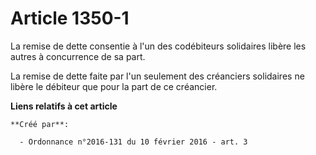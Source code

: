 # Article 1350-1

La remise de dette consentie à l'un des codébiteurs solidaires libère les autres à concurrence de sa part. 

La remise de dette faite par l'un seulement des créanciers solidaires ne libère le débiteur que pour la part de ce créancier.

**Liens relatifs à cet article**

	**Créé par**:

	  - Ordonnance n°2016-131 du 10 février 2016 - art. 3
